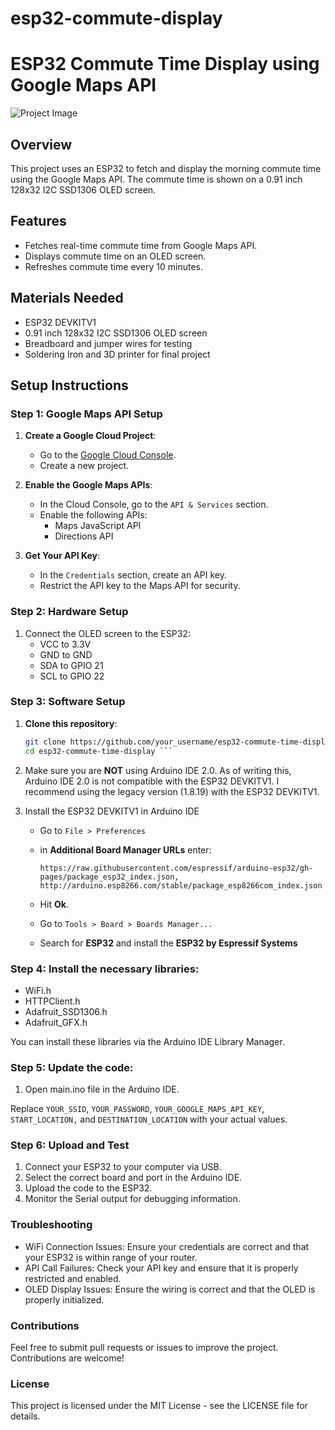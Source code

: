 # esp32-commute-display

# ESP32 Commute Time Display using Google Maps API

![Project Image](path_to_project_image)

## Overview

This project uses an ESP32 to fetch and display the morning commute time using the Google Maps API. The commute time is shown on a 0.91 inch 128x32 I2C SSD1306 OLED screen.

## Features

- Fetches real-time commute time from Google Maps API.
- Displays commute time on an OLED screen.
- Refreshes commute time every 10 minutes.

## Materials Needed

- ESP32 DEVKITV1
- 0.91 inch 128x32 I2C SSD1306 OLED screen
- Breadboard and jumper wires for testing
- Soldering Iron and 3D printer for final project

## Setup Instructions

### Step 1: Google Maps API Setup

1. **Create a Google Cloud Project**:
   - Go to the [Google Cloud Console](https://console.cloud.google.com/).
   - Create a new project.
   
2. **Enable the Google Maps APIs**:
   - In the Cloud Console, go to the `API & Services` section.
   - Enable the following APIs:
     - Maps JavaScript API
     - Directions API

3. **Get Your API Key**:
   - In the `Credentials` section, create an API key.
   - Restrict the API key to the Maps API for security.

### Step 2: Hardware Setup

1. Connect the OLED screen to the ESP32:
   - VCC to 3.3V
   - GND to GND
   - SDA to GPIO 21
   - SCL to GPIO 22

### Step 3: Software Setup

1. **Clone this repository**:
   ```sh
   git clone https://github.com/your_username/esp32-commute-time-display.git
   cd esp32-commute-time-display ```
2. Make sure you are **NOT** using Arduino IDE 2.0. As of writing this, Arduino IDE 2.0 is not compatible with the ESP32 DEVKITV1. I recommend using the legacy version (1.8.19) with the ESP32 DEVKITV1.

3. Install the ESP32 DEVKITV1 in Arduino IDE
   - Go to ```File > Preferences```
   - in **Additional Board Manager URLs** enter:
     
     ```https://raw.githubusercontent.com/espressif/arduino-esp32/gh-pages/package_esp32_index.json, http://arduino.esp8266.com/stable/package_esp8266com_index.json```
   - Hit **Ok**.
   - Go to ```Tools > Board > Boards Manager...```
   - Search for **ESP32** and install the **ESP32 by Espressif Systems**

### Step 4: Install the necessary libraries:

- WiFi.h
- HTTPClient.h
- Adafruit_SSD1306.h
- Adafruit_GFX.h

You can install these libraries via the Arduino IDE Library Manager.

### Step 5: Update the code:

1. Open main.ino file in the Arduino IDE.

Replace ```YOUR_SSID```, ```YOUR_PASSWORD```, ```YOUR_GOOGLE_MAPS_API_KEY```, ```START_LOCATION,``` and ```DESTINATION_LOCATION``` with your actual values.

### Step 6: Upload and Test

1. Connect your ESP32 to your computer via USB.
2. Select the correct board and port in the Arduino IDE.
3. Upload the code to the ESP32.
4. Monitor the Serial output for debugging information.


### Troubleshooting
- WiFi Connection Issues: Ensure your credentials are correct and that your ESP32 is within range of your router.
- API Call Failures: Check your API key and ensure that it is properly restricted and enabled.
- OLED Display Issues: Ensure the wiring is correct and that the OLED is properly initialized.

### Contributions

Feel free to submit pull requests or issues to improve the project. Contributions are welcome!

### License
This project is licensed under the MIT License - see the LICENSE file for details.
